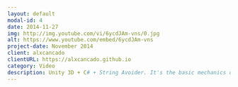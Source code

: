 ```yaml
---
layout: default
modal-id: 4
date: 2014-11-27
img: http://img.youtube.com/vi/6ycdJAm-vns/0.jpg
alt: https://www.youtube.com/embed/6ycdJAm-vns
project-date: November 2014
client: alxcancado
clientURL: https://alxcancado.github.io
category: Video
description: Unity 3D + C# + String Avoider. It's the basic mechanics of String Avoider game - It's being an amazing exercise trying to reproduce the basic game mechanics of games that I love ;)
---
```

